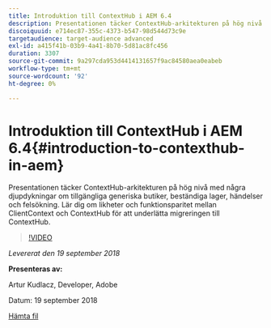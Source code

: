 ```yaml
---
title: Introduktion till ContextHub i AEM 6.4
description: Presentationen täcker ContextHub-arkitekturen på hög nivå med några djupdykningar om tillgängliga generiska butiker, beständiga lager, händelser och felsökning. Lär dig om likheter och funktionsparitet mellan ClientContext och ContextHub för att underlätta migreringen till ContextHub.
discoiquuid: e714ec87-355c-4373-b547-98d544d73c9e
targetaudience: target-audience advanced
exl-id: a415f41b-03b9-4a41-8b70-5d81ac8fc456
duration: 3307
source-git-commit: 9a297cda953d4414131657f9ac84580aea0eabeb
workflow-type: tm+mt
source-wordcount: '92'
ht-degree: 0%

---
```


# Introduktion till ContextHub i AEM 6.4{#introduction-to-contexthub-in-aem}

Presentationen täcker ContextHub-arkitekturen på hög nivå med några djupdykningar om tillgängliga generiska butiker, beständiga lager, händelser och felsökning. Lär dig om likheter och funktionsparitet mellan ClientContext och ContextHub för att underlätta migreringen till ContextHub.

>[!VIDEO](https://video.tv.adobe.com/v/23839/?quality=9)

*Levererat den 19 september 2018*

**Presenteras av:**

Artur Kudlacz, Developer, Adobe

Datum: 19 september 2018

[Hämta fil](assets/gems-session-introduction-to-contexthub-in-aem-64.pdf)

<!--
[Get back to the Overview](https://helpx.adobe.com/experience-manager/kt/eseminars/gems/aem-index.html)
-->
